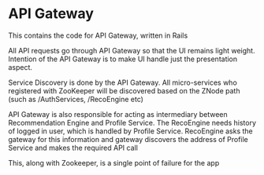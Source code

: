 # API Gateway

This contains the code for API Gateway, written in Rails <br />

All API requests go through API Gateway so that the UI remains light weight. Intention of the API Gateway is to make UI handle just the presentation aspect. <br />

Service Discovery is done by the API Gateway. All micro-services who registered with ZooKeeper will be discovered based on the ZNode path (such as /AuthServices, /RecoEngine etc) <br />

API Gateway is also responsible for acting as intermediary between Recommendation Engine and Profile Service. The RecoEngine needs history of logged in user, which is handled by Profile Service. RecoEngine asks the gateway for this information and gateway discovers the address of Profile Service and makes the required API call <br />

This, along with Zookeeper, is a single point of failure for the app

